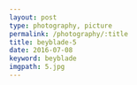 ```yaml
---
layout: post
type: photography, picture
permalink: /photography/:title
title: beyblade-5
date: 2016-07-08
keyword: beyblade
imgpath: 5.jpg
---
```



